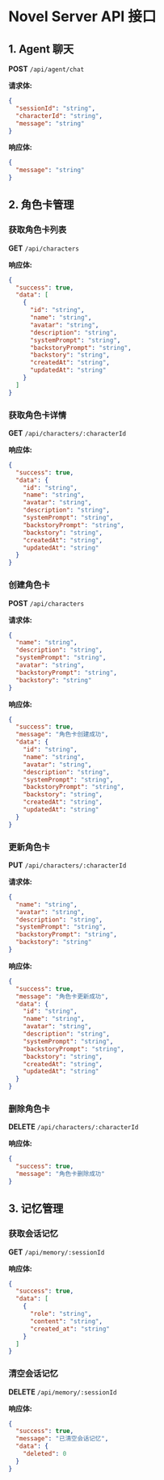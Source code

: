 # Novel Server API 接口

## 1. Agent 聊天

**POST** `/api/agent/chat`

**请求体:**
```json
{
  "sessionId": "string",
  "characterId": "string",
  "message": "string"
}
```

**响应体:**
```json
{
  "message": "string"
}
```

## 2. 角色卡管理

### 获取角色卡列表
**GET** `/api/characters`

**响应体:**
```json
{
  "success": true,
  "data": [
    {
      "id": "string",
      "name": "string",
      "avatar": "string",
      "description": "string",
      "systemPrompt": "string",
      "backstoryPrompt": "string",
      "backstory": "string",
      "createdAt": "string",
      "updatedAt": "string"
    }
  ]
}
```

### 获取角色卡详情
**GET** `/api/characters/:characterId`

**响应体:**
```json
{
  "success": true,
  "data": {
    "id": "string",
    "name": "string",
    "avatar": "string",
    "description": "string",
    "systemPrompt": "string",
    "backstoryPrompt": "string",
    "backstory": "string",
    "createdAt": "string",
    "updatedAt": "string"
  }
}
```

### 创建角色卡
**POST** `/api/characters`

**请求体:**
```json
{
  "name": "string",
  "description": "string",
  "systemPrompt": "string",
  "avatar": "string",
  "backstoryPrompt": "string",
  "backstory": "string"
}
```

**响应体:**
```json
{
  "success": true,
  "message": "角色卡创建成功",
  "data": {
    "id": "string",
    "name": "string",
    "avatar": "string",
    "description": "string",
    "systemPrompt": "string",
    "backstoryPrompt": "string",
    "backstory": "string",
    "createdAt": "string",
    "updatedAt": "string"
  }
}
```

### 更新角色卡
**PUT** `/api/characters/:characterId`

**请求体:**
```json
{
  "name": "string",
  "avatar": "string",
  "description": "string",
  "systemPrompt": "string",
  "backstoryPrompt": "string",
  "backstory": "string"
}
```

**响应体:**
```json
{
  "success": true,
  "message": "角色卡更新成功",
  "data": {
    "id": "string",
    "name": "string",
    "avatar": "string",
    "description": "string",
    "systemPrompt": "string",
    "backstoryPrompt": "string",
    "backstory": "string",
    "createdAt": "string",
    "updatedAt": "string"
  }
}
```

### 删除角色卡
**DELETE** `/api/characters/:characterId`

**响应体:**
```json
{
  "success": true,
  "message": "角色卡删除成功"
}
```

## 3. 记忆管理

### 获取会话记忆
**GET** `/api/memory/:sessionId`

**响应体:**
```json
{
  "success": true,
  "data": [
    {
      "role": "string",
      "content": "string",
      "created_at": "string"
    }
  ]
}
```

### 清空会话记忆
**DELETE** `/api/memory/:sessionId`

**响应体:**
```json
{
  "success": true,
  "message": "已清空会话记忆",
  "data": {
    "deleted": 0
  }
}
```
